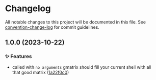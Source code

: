 # Changelog

All notable changes to this project will be documented in this file. See [convention-change-log](https://github.com/convention-change/convention-change-log) for commit guidelines.

## 1.0.0 (2023-10-22)

### ✨ Features

* called with `no arguments` gmatrix should fill your current shell with all that good matrix ([1a22f0c0](https://github.com/sinlovgo/gmatrix/commit/1a22f0c0d2944b45565d8d4cc7694294558d7506))
